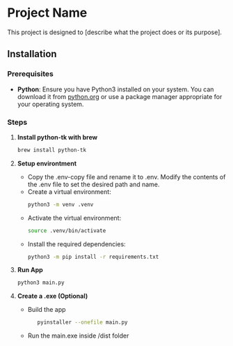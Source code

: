 # Project Name

This project is designed to [describe what the project does or its purpose].

## Installation

### Prerequisites

- **Python**: Ensure you have Python3 installed on your system. You can download it from [python.org](https://www.python.org/downloads/) or use a package manager appropriate for your operating system.

### Steps

1. **Install python-tk with brew**

   ```bash
   brew install python-tk
   ```

2. **Setup environtment**

   - Copy the .env-copy file and rename it to .env. Modify the contents of the .env file to set the desired path and name.
   - Create a virtual environment:
     ```bash
     python3 -m venv .venv
     ```
   - Activate the virtual environment:
     ```bash
     source .venv/bin/activate
     ```
   - Install the required dependencies:
     ```bash
     python3 -m pip install -r requirements.txt
     ```

3. **Run App**

   ```bash
   python3 main.py
   ```

4. **Create a .exe (Optional)**
   - Build the app
     ```bash
        pyinstaller --onefile main.py
     ```
   - Run the main.exe inside /dist folder
